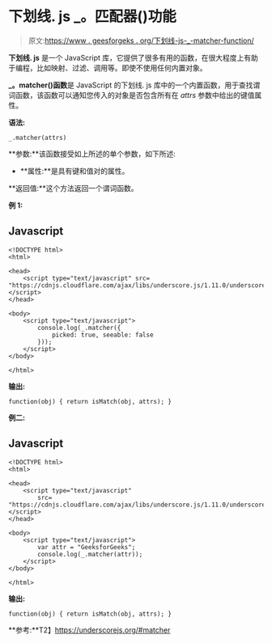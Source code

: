 # 下划线. js _。匹配器()功能

> 原文:[https://www . geesforgeks . org/下划线-js-_-matcher-function/](https://www.geeksforgeeks.org/underscore-js-_-matcher-function/)

**下划线. js** 是一个 JavaScript 库，它提供了很多有用的函数，在很大程度上有助于编程，比如映射、过滤、调用等。即使不使用任何内置对象。

**_。matcher()函数**是 JavaScript 的下划线. js 库中的一个内置函数，用于查找谓词函数，该函数可以通知您传入的对象是否包含所有在 *attrs* 参数中给出的键值属性。

**语法:**

```
_.matcher(attrs)
```

**参数:**该函数接受如上所述的单个参数，如下所述:

*   **属性:**是具有键和值对的属性。

**返回值:**这个方法返回一个谓词函数。

**例 1:**

## Javascript

```
<!DOCTYPE html>
<html>

<head>
    <script type="text/javascript" src=
"https://cdnjs.cloudflare.com/ajax/libs/underscore.js/1.11.0/underscore.js"></script>
</head>

<body>
    <script type="text/javascript">
        console.log(_.matcher({ 
            picked: true, seeable: false 
        }));
    </script>
</body>

</html>
```

**输出:**

```
function(obj) { return isMatch(obj, attrs); }
```

**例二:**

## Javascript

```
<!DOCTYPE html>
<html>

<head>
    <script type="text/javascript"
        src=
"https://cdnjs.cloudflare.com/ajax/libs/underscore.js/1.11.0/underscore.js"></script>
</head>

<body>
    <script type="text/javascript">
        var attr = "GeeksforGeeks";
        console.log(_.matcher(attr));
    </script>
</body>

</html>
```

**输出:**

```
function(obj) { return isMatch(obj, attrs); }
```

**参考:**T2】https://underscorejs.org/#matcher